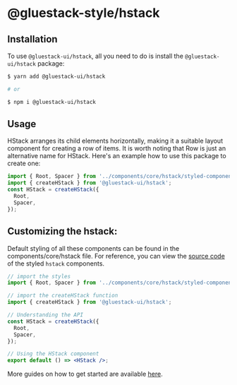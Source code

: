 # @gluestack-style/hstack

## Installation

To use `@gluestack-ui/hstack`, all you need to do is install the
`@gluestack-ui/hstack` package:

```sh
$ yarn add @gluestack-ui/hstack

# or

$ npm i @gluestack-ui/hstack
```

## Usage

HStack arranges its child elements horizontally, making it a suitable layout component for creating a row of items. It is worth noting that Row is just an alternative name for HStack. Here's an example how to use this package to create one:

```jsx
import { Root, Spacer } from '../components/core/hstack/styled-components';
import { createHStack } from '@gluestack-ui/hstack';
const HStack = createHStack({
  Root,
  Spacer,
});
```

## Customizing the hstack:

Default styling of all these components can be found in the components/core/hstack file. For reference, you can view the [source code](https://github.com/gluestack/gluestack-ui/blob/development/example/storybook/src/ui-components/HStack/index.tsx) of the styled `hstack` components.

```jsx
// import the styles
import { Root, Spacer } from '../components/core/hstack/styled-components';

// import the createHStack function
import { createHStack } from '@gluestack-ui/hstack';

// Understanding the API
const HStack = createHStack({
  Root,
  Spacer,
});

// Using the HStack component
export default () => <HStack />;
```

More guides on how to get started are available
[here](https://ui.gluestack.io/docs/components/layout/hstack).
